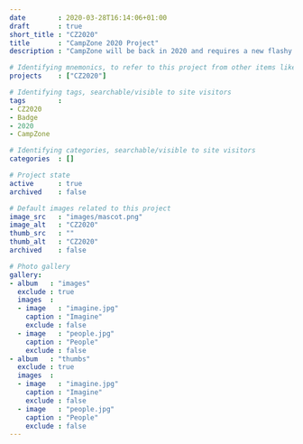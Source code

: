 ```yaml
---
date        : 2020-03-28T16:14:06+01:00
draft       : true
short_title : "CZ2020"
title       : "CampZone 2020 Project"
description : "CampZone will be back in 2020 and requires a new flashy new badge!"

# Identifying mnemonics, to refer to this project from other items like blogs, etc.
projects    : ["CZ2020"]

# Identifying tags, searchable/visible to site visitors
tags        :
- CZ2020
- Badge
- 2020
- CampZone

# Identifying categories, searchable/visible to site visitors
categories  : []

# Project state
active      : true
archived    : false

# Default images related to this project
image_src   : "images/mascot.png"
image_alt   : "CZ2020"
thumb_src   : ""
thumb_alt   : "CZ2020"
archived    : false

# Photo gallery
gallery:
- album   : "images"
  exclude : true
  images  :
  - image   : "imagine.jpg"
    caption : "Imagine"
    exclude : false
  - image   : "people.jpg"
    caption : "People"
    exclude : false
- album   : "thumbs"
  exclude : true
  images  :
  - image   : "imagine.jpg"
    caption : "Imagine"
    exclude : false
  - image   : "people.jpg"
    caption : "People"
    exclude : false
---
```


